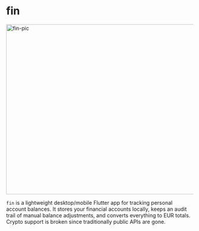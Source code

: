 # fin

<img width="744" height="457" alt="fin-pic" src="https://github.com/user-attachments/assets/b3e6501e-fe2f-475a-9207-2186f9c2f4d2" />

`fin` is a lightweight desktop/mobile Flutter app for tracking personal account balances. It stores your financial accounts locally, keeps an audit trail of manual balance adjustments, and converts everything to EUR totals. Crypto support is broken since traditionally public APIs are gone.
